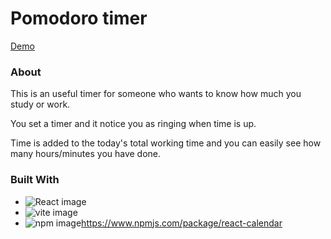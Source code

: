 # Pomodoro timer 
[Demo](https://ayumi-ayumi.github.io/Pomodoro-advanced/)

### About
This is an useful timer for someone who wants to know how much you study or work.

You set a timer and it notice you as ringing when time is up.

Time is added to the today's total working time and you can easily see how many hours/minutes you have done.

### Built With
* ![React image](https://img.shields.io/badge/React-61DAFB.svg?style=for-the-badge&logo=React&logoColor=black)
* ![vite image](https://img.shields.io/badge/Vite-646CFF.svg?style=for-the-badge&logo=Vite&logoColor=white)
* ![npm image](https://img.shields.io/badge/npm-CB3837.svg?style=for-the-badge&logo=npm&logoColor=white)https://www.npmjs.com/package/react-calendar
